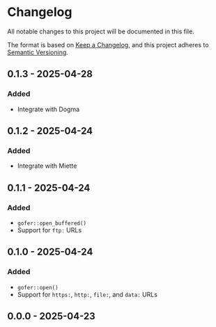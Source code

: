 # Changelog

All notable changes to this project will be documented in this file.

The format is based on [Keep a Changelog](https://keepachangelog.com/en/1.0.0/),
and this project adheres to [Semantic Versioning](https://semver.org/spec/v2.0.0.html).

## 0.1.3 - 2025-04-28
### Added
- Integrate with Dogma

## 0.1.2 - 2025-04-24
### Added
- Integrate with Miette

## 0.1.1 - 2025-04-24
### Added
- `gofer::open_buffered()`
- Support for `ftp:` URLs

## 0.1.0 - 2025-04-24
### Added
- `gofer::open()`
- Support for `https:`, `http:`, `file:`, and `data:` URLs

## 0.0.0 - 2025-04-23
